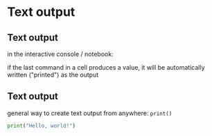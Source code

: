 # Text output

## Text output

in the interactive console / notebook:

if the last command in a cell produces a value, it will be automatically written ("printed") as the output

## Text output

general way to create text output from anywhere: `print()`

```py
print("Hello, world!")
```
